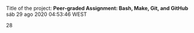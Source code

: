 Title of the project: __Peer-graded Assignment: Bash, Make, Git, and GitHub__
sáb 29 ago 2020 04:53:46 WEST
  

28
